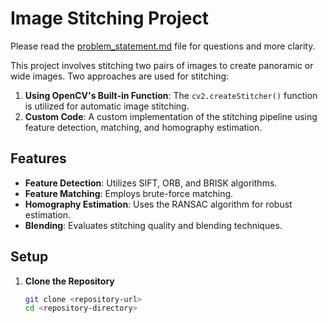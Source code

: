 # Image Stitching Project
Please read the [problem_statement.md](problem_statement.md) file for questions and more clarity.

This project involves stitching two pairs of images to create panoramic or wide images. Two approaches are used for stitching:

1. **Using OpenCV's Built-in Function**: The `cv2.createStitcher()` function is utilized for automatic image stitching.
2. **Custom Code**: A custom implementation of the stitching pipeline using feature detection, matching, and homography estimation.

## Features

- **Feature Detection**: Utilizes SIFT, ORB, and BRISK algorithms.
- **Feature Matching**: Employs brute-force matching.
- **Homography Estimation**: Uses the RANSAC algorithm for robust estimation.
- **Blending**: Evaluates stitching quality and blending techniques.

## Setup

1. **Clone the Repository**
   ```bash
   git clone <repository-url>
   cd <repository-directory>
